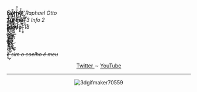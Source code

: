 <article>
  <p>
    <b>N̴̩̣̥̋ǫ̵̡̛͕̖̩͈̆͒m̴̡̨̛͇̹̥̮͛̈̈́́ẹ̴̟̻̬̗̰̘͊̇̎͜:̸́͂͑͜</b> <i>Raphael Otto</i> <br>
    <b>T̸̨͍̭̥̪͗̐̚͠ͅȕ̸̮̳̙͚̀̀̓͑͘r̵̻̺̟̐̌̓̎̽m̵͍͎̤͆̏͝a̵̝̺̮͘͠͠:̷͙̝̄̉͜</b> <i>3 Info 2</i> <br>
    <b>Ï̴̬̥͋͠d̶̳͌̓̀a̵̫̘̫̺͋͑̕d̴͕͆̚e̵͍̥̭̋:̴͔̠̱͍̄</b> <i>18</i> <br>
    <b>.̶̺̟̝̰͎̬̜̥̠͒̓̏͆.̴̧̲̲̪̻̾.̷͑͂.̶̡̦̥̬̗͈̽̓̊͑́́̒̊́͜.̶͖̙̊̈́̓̆͝ͅ</b> <br>
    <b>.̶̺̽̏͗͆́͂͆̑͆̈́.̶̨͖͙̮̮̞͕̫̌͐̉.̸̢̳̬͖̑̊̑̀͋̎͆̈́͜͜ͅ.̷͉̩̲͚̐̋͂͆͜</b> <br>
    <b>.̵̛̛̖̜̙͓͈͓̥͋͋̇̂͑͘̕͜͠ͅ.̴̛̘͉̺.̶̝̪̀͊̋̍̇͘</b> <br>
    <del><i>e sim o coelho é meu</i></del>
  </p>
  <p align="center">
    <a href="https://twitter.com/Raphis_____"> Twitter </a>
     ∼
    <a href="https://www.youtube.com/channel/UCRiaivH1MtlQhBzdoqcleJw"> YouTube </a>
  </p>
<hr>
 <div align="center">
   
  ![3dgifmaker70559](https://user-images.githubusercontent.com/101464708/183543934-44ea38f9-9f08-4c75-b7e5-bc507f318e33.gif)
  
 </div>
</article>
  
